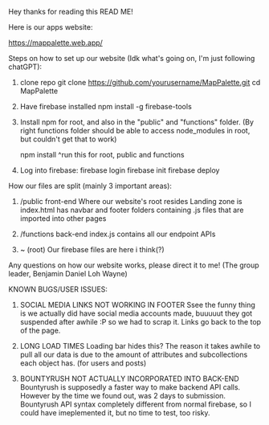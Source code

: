 Hey thanks for reading this READ ME!

Here is our apps website:

https://mappalette.web.app/

Steps on how to set up our website (Idk what's going on, I'm just following chatGPT):

1. clone repo
   git clone https://github.com/yourusername/MapPalette.git
   cd MapPalette

2. Have firebase installed
   npm install -g firebase-tools

3. Install npm for root, and also in the "public" and "functions" folder. (By right functions folder should be able to access node_modules in root, but couldn't get that to work)

   npm install
   ^run this for root, public and functions

4. Log into firebase:
   firebase login
   firebase init
   firebase deploy


How our files are split (mainly 3 important areas):

1. /public
   front-end
   Where our website's root resides
   Landing zone is index.html
   has navbar and footer folders containing .js files that are imported into other pages

2. /functions
   back-end
   index.js contains all our endpoint APIs


3. ~ (root)
   Our firebase files are here i think(?)

Any questions on how our website works, please direct it to me! (The group leader, Benjamin Daniel Loh Wayne)

KNOWN BUGS/USER ISSUES:

1. SOCIAL MEDIA LINKS NOT WORKING IN FOOTER
   Ssee the funny thing is we actually did have social media accounts made, buuuuut they got suspended after awhile :P so we had to scrap it. Links go back to the top of the page.

2) LONG LOAD TIMES
   Loading bar hides this? The reason it takes awhile to pull all our data is due to the amount of attributes and subcollections each object has. (for users and posts)

3) BOUNTYRUSH NOT ACTUALLY INCORPORATED INTO BACK-END
   Bountyrush is supposedly a faster way to make backend API calls. However by the time we found out, was 2 days to submission. Bountyrush API syntax completely different from normal firebase, so I could have imeplemented it, but no time to test, too risky.
